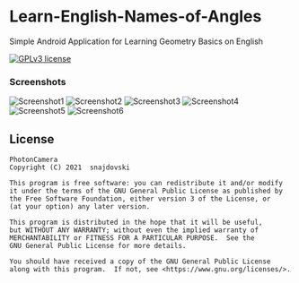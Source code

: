 # Learn-English-Names-of-Angles
Simple Android Application for Learning Geometry Basics on English

[![GPLv3 license](https://img.shields.io/badge/License-GPLv3-blue.svg)](./LICENSE)

### Screenshots

<img src="https://raw.githubusercontent.com/snajdovski/Learn-English-Names-of-Angles/main/Screenshots/Screenshot_1614611974.png"  alt="Screenshot1"/>
<img src="https://raw.githubusercontent.com/snajdovski/Learn-English-Names-of-Angles/main/Screenshots/Screenshot_1614611977.png"  alt="Screenshot2"/>
<img src="https://raw.githubusercontent.com/snajdovski/Learn-English-Names-of-Angles/main/Screenshots/Screenshot_1614611978.png"  alt="Screenshot3"/>
<img src="https://raw.githubusercontent.com/snajdovski/Learn-English-Names-of-Angles/main/Screenshots/Screenshot_1614611980.png"  alt="Screenshot4"/>
<img src="https://raw.githubusercontent.com/snajdovski/Learn-English-Names-of-Angles/main/Screenshots/Screenshot_1614611982.png"  alt="Screenshot5"/>
<img src="https://raw.githubusercontent.com/snajdovski/Learn-English-Names-of-Angles/main/Screenshots/Screenshot_1614611983.png"  alt="Screenshot6"/>


## License

    PhotonCamera
    Copyright (C) 2021  snajdovski

    This program is free software: you can redistribute it and/or modify
    it under the terms of the GNU General Public License as published by
    the Free Software Foundation, either version 3 of the License, or
    (at your option) any later version.

    This program is distributed in the hope that it will be useful,
    but WITHOUT ANY WARRANTY; without even the implied warranty of
    MERCHANTABILITY or FITNESS FOR A PARTICULAR PURPOSE.  See the
    GNU General Public License for more details.

    You should have received a copy of the GNU General Public License
    along with this program.  If not, see <https://www.gnu.org/licenses/>.
